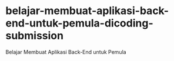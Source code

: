 # belajar-membuat-aplikasi-back-end-untuk-pemula-dicoding-submission
Belajar Membuat Aplikasi Back-End untuk Pemula
